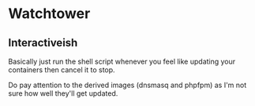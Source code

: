 # Watchtower

## Interactiveish

Basically just run the shell script whenever you feel like updating your containers then cancel it to stop.

Do pay attention to the derived images (dnsmasq and phpfpm) as I'm not sure how well they'll get updated.
